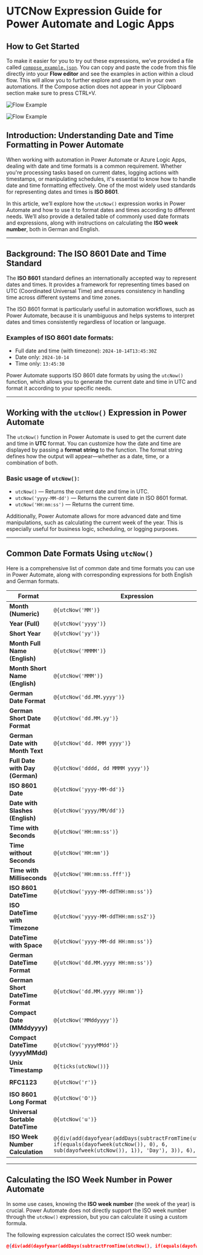 # UTCNow Expression Guide for Power Automate and Logic Apps

## How to Get Started

To make it easier for you to try out these expressions, we’ve provided a file called [`compose_example.json`](https://github.com/einfachKim/commonutcnowexpressions/blob/main/compose_example.json). You can copy and paste the code from this file directly into your **Flow editor** and see the examples in action within a cloud flow. This will allow you to further explore and use them in your own automations.
If the Compose action does not appear in your Clipboard section make sure to press CTRL+V.

![Flow Example](https://imgur.com/LW0055U.png)

![Flow Example](https://imgur.com/LZM1MzO.png)

## Introduction: Understanding Date and Time Formatting in Power Automate

When working with automation in Power Automate or Azure Logic Apps, dealing with date and time formats is a common requirement. Whether you're processing tasks based on current dates, logging actions with timestamps, or manipulating schedules, it's essential to know how to handle date and time formatting effectively. One of the most widely used standards for representing dates and times is **ISO 8601**.

In this article, we’ll explore how the `utcNow()` expression works in Power Automate and how to use it to format dates and times according to different needs. We’ll also provide a detailed table of commonly used date formats and expressions, along with instructions on calculating the **ISO week number**, both in German and English.

---

## Background: The ISO 8601 Date and Time Standard

The **ISO 8601** standard defines an internationally accepted way to represent dates and times. It provides a framework for representing times based on UTC (Coordinated Universal Time) and ensures consistency in handling time across different systems and time zones.

The ISO 8601 format is particularly useful in automation workflows, such as Power Automate, because it is unambiguous and helps systems to interpret dates and times consistently regardless of location or language.

### Examples of ISO 8601 date formats:
- Full date and time (with timezone): `2024-10-14T13:45:30Z`
- Date only: `2024-10-14`
- Time only: `13:45:30`

Power Automate supports ISO 8601 date formats by using the `utcNow()` function, which allows you to generate the current date and time in UTC and format it according to your specific needs.

---

## Working with the `utcNow()` Expression in Power Automate

The `utcNow()` function in Power Automate is used to get the current date and time in **UTC** format. You can customize how the date and time are displayed by passing a **format string** to the function. The format string defines how the output will appear—whether as a date, time, or a combination of both.

### Basic usage of `utcNow()`:
- `utcNow()` — Returns the current date and time in UTC.
- `utcNow('yyyy-MM-dd')` — Returns the current date in ISO 8601 format.
- `utcNow('HH:mm:ss')` — Returns the current time.

Additionally, Power Automate allows for more advanced date and time manipulations, such as calculating the current week of the year. This is especially useful for business logic, scheduling, or logging purposes.

---

## Common Date Formats Using `utcNow()`

Here is a comprehensive list of common date and time formats you can use in Power Automate, along with corresponding expressions for both English and German formats.

| Format                         | Expression                                    | Output (Example)          |
|---------------------------------|------------------------------------------------|---------------------------|
| **Month (Numeric)**             | `@{utcNow('MM')}`                             | `10`                      |
| **Year (Full)**                 | `@{utcNow('yyyy')}`                           | `2024`                    |
| **Short Year**                  | `@{utcNow('yy')}`                             | `24`                      |
| **Month Full Name (English)**   | `@{utcNow('MMMM')}`                           | `October`                 |
| **Month Short Name (English)**  | `@{utcNow('MMM')}`                            | `Oct`                     |
| **German Date Format**          | `@{utcNow('dd.MM.yyyy')}`                     | `14.10.2024`              |
| **German Short Date Format**    | `@{utcNow('dd.MM.yy')}`                       | `14.10.24`                |
| **German Date with Month Text** | `@{utcNow('dd. MMM yyyy')}`                   | `14. Okt 2024`            |
| **Full Date with Day (German)** | `@{utcNow('dddd, dd MMMM yyyy')}`             | `Montag, 14 Oktober 2024` |
| **ISO 8601 Date**               | `@{utcNow('yyyy-MM-dd')}`                     | `2024-10-14`              |
| **Date with Slashes (English)** | `@{utcNow('yyyy/MM/dd')}`                     | `2024/10/14`              |
| **Time with Seconds**           | `@{utcNow('HH:mm:ss')}`                       | `13:45:30`                |
| **Time without Seconds**        | `@{utcNow('HH:mm')}`                          | `13:45`                   |
| **Time with Milliseconds**      | `@{utcNow('HH:mm:ss.fff')}`                   | `13:45:30.123`            |
| **ISO 8601 DateTime**           | `@{utcNow('yyyy-MM-ddTHH:mm:ss')}`            | `2024-10-14T13:45:30`     |
| **ISO DateTime with Timezone**  | `@{utcNow('yyyy-MM-ddTHH:mm:ssZ')}`           | `2024-10-14T13:45:30Z`    |
| **DateTime with Space**         | `@{utcNow('yyyy-MM-dd HH:mm:ss')}`            | `2024-10-14 13:45:30`     |
| **German DateTime Format**      | `@{utcNow('dd.MM.yyyy HH:mm:ss')}`            | `14.10.2024 13:45:30`     |
| **German Short DateTime Format**| `@{utcNow('dd.MM.yyyy HH:mm')}`               | `14.10.2024 13:45`        |
| **Compact Date (MMddyyyy)**     | `@{utcNow('MMddyyyy')}`                       | `10142024`                |
| **Compact DateTime (yyyyMMdd)** | `@{utcNow('yyyyMMdd')}`                       | `20241014`                |
| **Unix Timestamp**              | `@{ticks(utcNow())}`                          | `1697294730`              |
| **RFC1123**                     | `@{utcNow('r')}`                              | `Mon, 14 Oct 2024 13:45:30 GMT` |
| **ISO 8601 Long Format**        | `@{utcNow('O')}`                              | `2024-10-14T13:45:30.1234567Z` |
| **Universal Sortable DateTime** | `@{utcNow('u')}`                              | `2024-10-14 13:45:30Z`    |
| **ISO Week Number Calculation** | `@{div(add(dayofyear(addDays(subtractFromTime(utcNow(), if(equals(dayofweek(utcNow()), 0), 6, sub(dayofweek(utcNow()), 1)), 'Day'), 3)), 6), 7)}` | `42` |

---

## Calculating the ISO Week Number in Power Automate

In some use cases, knowing the **ISO week number** (the week of the year) is crucial. Power Automate does not directly support the ISO week number through the `utcNow()` expression, but you can calculate it using a custom formula.

The following expression calculates the correct ISO week number:

```json
@{div(add(dayofyear(addDays(subtractFromTime(utcNow(), if(equals(dayofweek(utcNow()), 0), 6, sub(dayofweek(utcNow()), 1)), 'Day'), 3)), 6), 7)}
